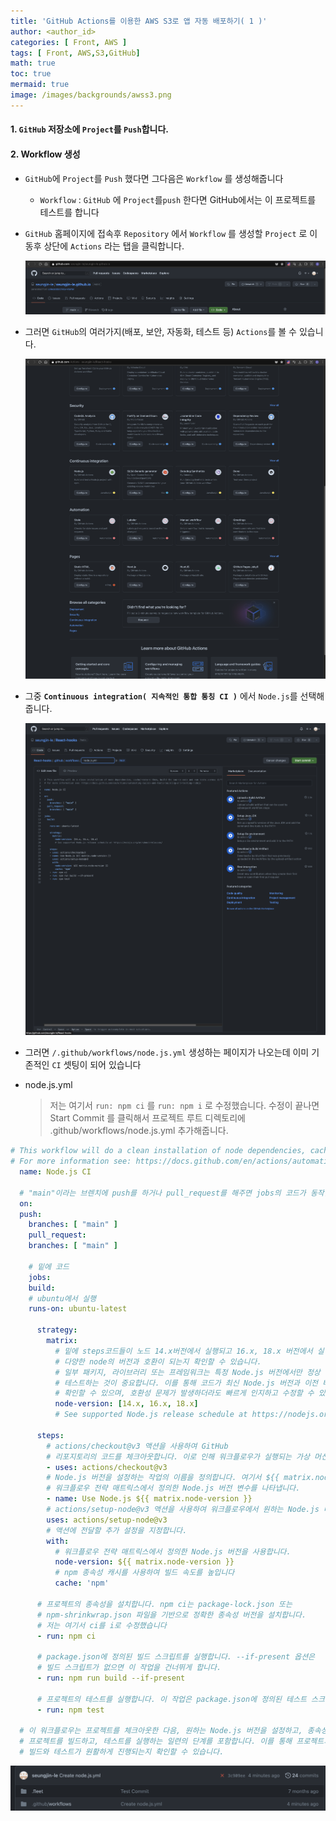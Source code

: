 ```yaml
---
title: 'GitHub Actions를 이용한 AWS S3로 앱 자동 배포하기( 1 )'
author: <author_id>
categories: [ Front, AWS ]
tags: [ Front, AWS,S3,GitHub]
math: true
toc: true
mermaid: true
image: /images/backgrounds/awss3.png
---
```


#### 1. `GitHub` 저장소에 `Project`를 `Push`합니다.

#### 2. Workflow 생성
  - `GitHub`에 `Project`를 `Push` 했다면 그다음은 `Workflow` 를 생성해줍니다
    - `Workflow` : `GitHub` 에 `Project`를`push` 한다면 GitHub에서는 이 프로젝트를 테스트를 합니다
  - `GitHub` 홈페이지에 접속후 `Repository` 에서 `Workflow` 를 생성할  `Project` 로 이동후 상단에 `Actions` 라는 탭을 클릭합니다.

    ![1](/images/postImages/front/aws/s3/s3_1.png)

  - 그러면 `GitHub`의 여러가지(배포, 보안, 자동화, 테스트 등) `Actions`를 볼 수 있습니다.

    ![2](/images/postImages/front/aws/s3/s3_2.png)

  - 그중 **`Continuous integration( 지속적인 통합 통칭 CI )`** 에서 `Node.js`를 선택해 줍니다.

    ![3](/images/postImages/front/aws/s3/s3_3.png)

  - 그러면 `/.github/workflows/node.js.yml` 생성하는 페이지가 나오는데 이미 기존적인 `CI` 셋팅이 되어 있습니다
  - node.js.yml
    > 저는 여기서 `run: npm ci` 를 `run: npm i` 로 수정했습니다.
    > 수정이 끝나면 Start Commit 를 클릭해서 프로젝트 루트 디렉토리에 .github/workflows/node.js.yml 추가해줍니다. 

  ```yaml
  # This workflow will do a clean installation of node dependencies, cache/restore them, build the source code and run tests across different versions of node
  # For more information see: https://docs.github.com/en/actions/automating-builds-and-tests/building-and-testing-nodejs    
    name: Node.js CI
    
    # "main"이라는 브렌치에 push를 하거나 pull_request를 해주면 jobs의 코드가 동작합니다.
    on:
    push:
      branches: [ "main" ]
      pull_request:
      branches: [ "main" ]
      
      # 밑에 코드
      jobs:
      build:
      # ubuntu에서 실행
      runs-on: ubuntu-latest
      
        strategy:
          matrix:
            # 밑에 steps코드들이 노드 14.x버전에서 실행되고 16.x, 18.x 버전에서 실행되면서 프로젝트의 코드가
            # 다양한 node의 버전과 호환이 되는지 확인할 수 있습니다.
            # 일부 패키지, 라이브러리 또는 프레임워크는 특정 Node.js 버전에서만 정상 작동하기 때문에, 여러 버전에서 
            # 테스트하는 것이 중요합니다. 이를 통해 코드가 최신 Node.js 버전과 이전 버전에서도 문제없이 작동하는지 
            # 확인할 수 있으며, 호환성 문제가 발생하더라도 빠르게 인지하고 수정할 수 있습니다.
            node-version: [14.x, 16.x, 18.x]
            # See supported Node.js release schedule at https://nodejs.org/en/about/releases/
      
        steps:
          # actions/checkout@v3 액션을 사용하여 GitHub 
          # 리포지토리의 코드를 체크아웃합니다. 이로 인해 워크플로우가 실행되는 가상 머신에 프로젝트의 코드가 복사됩니다.
          - uses: actions/checkout@v3 
          # Node.js 버전을 설정하는 작업의 이름을 정의합니다. 여기서 ${{ matrix.node-version }}는 
          # 워크플로우 전략 매트릭스에서 정의한 Node.js 버전 변수를 나타냅니다.
          - name: Use Node.js ${{ matrix.node-version }}
          # actions/setup-node@v3 액션을 사용하여 워크플로우에서 원하는 Node.js 버전을 설정합니다.
          uses: actions/setup-node@v3
          # 액션에 전달할 추가 설정을 지정합니다.
          with:
            # 워크플로우 전략 매트릭스에서 정의한 Node.js 버전을 사용합니다.
            node-version: ${{ matrix.node-version }}
            # npm 종속성 캐시를 사용하여 빌드 속도를 높입니다
            cache: 'npm'
      
        # 프로젝트의 종속성을 설치합니다. npm ci는 package-lock.json 또는 
        # npm-shrinkwrap.json 파일을 기반으로 정확한 종속성 버전을 설치합니다.
        # 저는 여기서 ci를 i로 수정했습니다
        - run: npm ci 
      
        # package.json에 정의된 빌드 스크립트를 실행합니다. --if-present 옵션은 
        # 빌드 스크립트가 없으면 이 작업을 건너뛰게 합니다.
        - run: npm run build --if-present
        
        # 프로젝트의 테스트를 실행합니다. 이 작업은 package.json에 정의된 테스트 스크립트를 실행합니다.
        - run: npm test
        
    # 이 워크플로우는 프로젝트를 체크아웃한 다음, 원하는 Node.js 버전을 설정하고, 종속성을 설치하며,
    # 프로젝트를 빌드하고, 테스트를 실행하는 일련의 단계를 포함합니다. 이를 통해 프로젝트의
    # 빌드와 테스트가 원활하게 진행되는지 확인할 수 있습니다.
  ```

![4](/images/postImages/front/aws/s3/s3_4.png)
